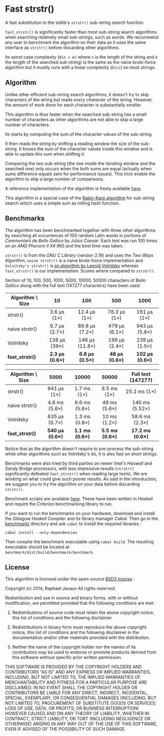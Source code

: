 Fast strstr()
=============

A fast substitution to the stdlib's `strstr()` sub-string search function.

`fast_strstr()` is significantly faster than most sub-string search algorithms
when searching relatively small sub-strings, such as words. We recommend any
user to benchmark the algorithm on their data as it uses the same interface as
`strstr()` before discarding other algorithms.

Its worst case complexity (`O(n × m)` where `n` is the length of the string and
`m` the length of the searched sub-string) is the same as the naive brute-force
algorithm but it mostly runs with a linear complexity (`O(n)`) on most strings.

Algorithm
---------

Unlike other efficient sub-string search algorithms, it doesn't try to skip
characters of the string but reads *every character* of the string.
However, the amount of work done for each character is substantially smaller.

This algorithm is thus faster when the searched sub-string has a small number of
characters as other algorithms are not able to skip a large number of
characters.

Its starts by computing the sum of the character values of the sub-string.

It then reads the string by shifting a reading window the size of the
sub-string. It knows the sum of the character values inside this window and is
able to update this sum when shifting it.

Comparing the two sub-string (the one inside the iterating window and the
searched one) only occurs when the both sums are equal (actually when sums
difference equals zero for performance issues). This trick enable the algorithm
to skip a large number of comparisons.

A reference implementation of the algorithm is freely available
[here](fast_strstr.c).

This algorithm is a special case of the
[Rabin-Karp algorithm](http://en.wikipedia.org/wiki/Rabin-Karp_algorithm) for
sub-string search which uses a simple sum as rolling hash function.

Benchmarks
----------

The algorithm has been benchmarked together with three other algorithms by
searching all occurrences of 100 random Latin words in portions of *Commentarii
de Bello Gallico* by *Julius Caesar*. Each test was run 100 times on an
*AMD Phenom II X4 965* and the best time was taken.

`strstr()` is from the *GNU C Library* (version 2.19) and uses the *Two Ways
Algorithm*, `naive strstr()` is a naive brute-force implementation and
`Volnitsky's strstr()` is
[an algorithm by Leonid Volnitsky](http://volnitsky.com/project/str_search/)
whereas `fast_strstr()` is our implementation.
Scores where compared to `strstr()`.

Section of 10, 100, 500, 1000, 5000, 10000, 50000 characters of *Bello Gallico*
along with the full text (147277 characters) have been used.

| Algorithm \ Size  | 10                | 100               | 500              | 1000              |
| ----------------- |:-----------------:|:-----------------:|:----------------:|:-----------------:|
| strstr()          | 3.6 µs (1×)       | 12.4 µs (1×)      | 78.3 µs (1×)     | 161 µs (1×)       |
| naive strstr()    | 9.7 µs (2.7×)     | 89.8 µs (7.2×)    | 479 µs (6.1×)    | 943 µs (5.8×)     |
| Volnitsky         | 138 µs (39×)      | 146 µs (11.8×)    | 186 µs (2.4×)    | 239 µs (1.5×)     |
| **fast_strstr()** | **2.3 µs (0.6×)** | **6.8 µs (0.5×)** | **48 µs (0.6×)** | **102 µs (0.6×)** |

| Algorithm \ Size  | 5000              | 10000             | 50000              | Full text (147277) |
| ----------------- |:-----------------:|:-----------------:|:------------------:|:------------------:|
| strstr()          | 841 µs (1×)       | 1.7 ms (1×)       | 8.5 ms (1×)        | 25.2 ms (1×)       |
| naive strstr()    | 4.8 ms (5.6×)     | 9.6 ms (5.6×)     | 48 ms (5.6×)       | 140 ms (5.52×)     |
| Volnitsky         | 635 µs (0.7×)     | 1.3 ms (0.8×)     | 10 ms (1.2×)       | 58.6 ms (2.3×)     |
| **fast_strstr()** | **540 µs (0.6×)** | **1.1 ms (0.6×)** | **5.5 ms (0.6×)**  | **17.2 ms (0.6×)** |

Notice that as the algorithm doesn't require to pre-process the sub-string while
other algorithms such as Volnitsky's do, it is also fast on short strings.

Benchmarks were also tried by third parties on newer *Intel*'s *Haswell* and
*Sandy Bridge* processors, with less impressive results (`strstr()`
significantly defeated `fast_strstr()` when reading large texts).
We are working on what could give such poorer results. As said in the
introduction, we suggest you to try the algorithm on your data before discarding
`strstr()`.

Benchmark scripts are available [here](benchmark). These have been written in
*Haskell* and require the *Criterion* benchmarking library to run.

If you want to run the benchmarks on your hardware, download and install the
*Glasgow Haskell Compiler* and its library manager *Cabal*. Then go in the
[benchmark/](benchmark) directory and ask `cabal` to install the required
libraries :

```
cabal install --only-dependencies
```

Then compile the benchmark executable using `cabal build`. The resulting
executable should be located at `benchmark/dist/build/benchmark/benchmark`.

License
-------

This algorithm is licensed under the open-source
[BSD3 license](http://opensource.org/licenses/BSD-3-Clause) :

Copyright (c) 2014, Raphael Javaux
All rights reserved.

Redistribution and use in source and binary forms, with or without modification,
are permitted provided that the following conditions are met:

1. Redistributions of source code must retain the above copyright notice, this
list of conditions and the following disclaimer.

2. Redistributions in binary form must reproduce the above copyright notice, this
list of conditions and the following disclaimer in the documentation and/or
other materials provided with the distribution.

3. Neither the name of the copyright holder nor the names of its contributors
may be used to endorse or promote products derived from this software without
specific prior written permission.

THIS SOFTWARE IS PROVIDED BY THE COPYRIGHT HOLDERS AND CONTRIBUTORS "AS IS" AND
ANY EXPRESS OR IMPLIED WARRANTIES, INCLUDING, BUT NOT LIMITED TO, THE IMPLIED
WARRANTIES OF MERCHANTABILITY AND FITNESS FOR A PARTICULAR PURPOSE ARE
DISCLAIMED. IN NO EVENT SHALL THE COPYRIGHT HOLDER OR CONTRIBUTORS BE LIABLE
FOR ANY DIRECT, INDIRECT, INCIDENTAL, SPECIAL, EXEMPLARY, OR CONSEQUENTIAL
DAMAGES (INCLUDING, BUT NOT LIMITED TO, PROCUREMENT OF SUBSTITUTE GOODS OR
SERVICES; LOSS OF USE, DATA, OR PROFITS; OR BUSINESS INTERRUPTION) HOWEVER
CAUSED AND ON ANY THEORY OF LIABILITY, WHETHER IN CONTRACT, STRICT LIABILITY,
OR TORT (INCLUDING NEGLIGENCE OR OTHERWISE) ARISING IN ANY WAY OUT OF THE USE
OF THIS SOFTWARE, EVEN IF ADVISED OF THE POSSIBILITY OF SUCH DAMAGE.
